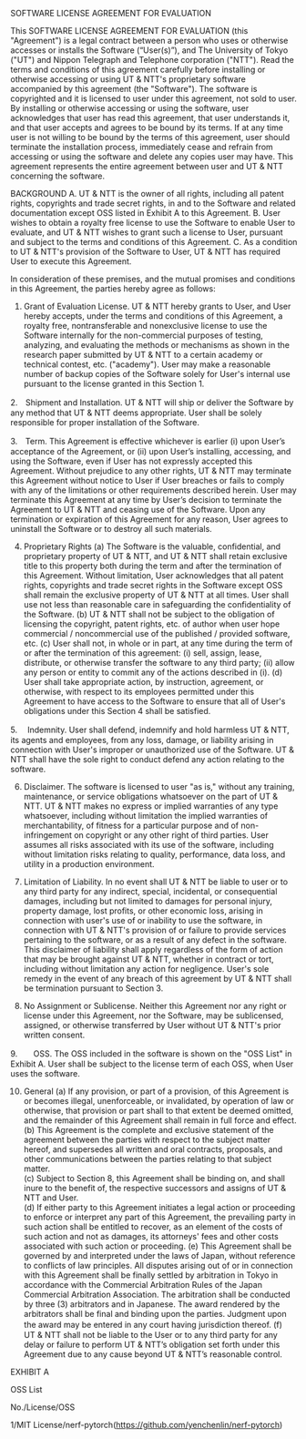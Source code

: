 SOFTWARE LICENSE AGREEMENT FOR EVALUATION

This SOFTWARE LICENSE AGREEMENT FOR EVALUATION (this "Agreement") is a legal contract between a person who uses or otherwise accesses or installs the Software (“User(s)”), and The University of Tokyo ("UT") and Nippon Telegraph and Telephone corporation ("NTT"). 
Read the terms and conditions of this agreement carefully before installing or otherwise accessing or using UT & NTT's proprietary software accompanied by this agreement (the "Software"). The software is copyrighted and it is licensed to user under this agreement, not sold to user. By installing or otherwise accessing or using the software, user acknowledges that user has read this agreement, that user understands it, and that user accepts and agrees to be bound by its terms. If at any time user is not willing to be bound by the terms of this agreement, user should terminate the installation process, immediately cease and refrain from accessing or using the software and delete any copies user may have. This agreement represents the entire agreement between user and UT & NTT concerning the software.



BACKGROUND
A.	UT & NTT is the owner of all rights, including all patent rights, copyrights and trade secret rights, in and to the Software and related documentation except OSS  listed in Exhibit A  to this Agreement.
B.	User wishes to obtain a royalty free license to use the Software to enable User to evaluate, and UT & NTT wishes to grant such a license to User, pursuant and subject to the terms and conditions of this Agreement.
C.	As a condition to UT & NTT's provision of the Software to User, UT & NTT has required User to execute this Agreement.

In consideration of these premises, and the mutual promises and conditions in this Agreement, the parties hereby agree as follows:
1.	Grant of Evaluation License.  	UT & NTT hereby grants to User, and User hereby accepts, under the terms and conditions of this Agreement, a royalty free, nontransferable and nonexclusive license to use the Software internally for the non-commercial purposes of testing, analyzing, and evaluating the methods or mechanisms as shown in the research paper submitted by UT & NTT to a certain academy or technical contest, etc. ("academy"). User may make a reasonable number of backup copies of the Software solely for User's internal use pursuant to the license granted in this Section 1.

2.　Shipment and Installation.  UT & NTT will ship or deliver the Software by any method that UT & NTT deems appropriate. User shall be solely responsible for proper installation of the Software.

3.　Term.  This Agreement is effective whichever is earlier (i) upon User’s acceptance of the Agreement, or (ii) upon User’s installing, accessing, and using the Software, even if User has not expressly accepted this Agreement. Without prejudice to any other rights, UT & NTT may terminate this Agreement without notice to User if User breaches or fails to comply with any of the limitations or other requirements described herein. User may terminate this Agreement at any time by User’s decision to terminate the Agreement to UT & NTT and ceasing use of the Software. Upon any termination or expiration of this Agreement for any reason, User agrees to uninstall the Software or to destroy all such materials.

4.	Proprietary Rights
(a)	The Software is the valuable, confidential, and proprietary property of UT & NTT, and UT & NTT shall retain exclusive title to this property both during the term and after the termination of this Agreement.  Without limitation, User acknowledges that all patent rights, copyrights and trade secret rights in the Software except OSS  shall remain the exclusive property of UT & NTT at all times. User shall use not less than reasonable care in safeguarding the confidentiality of the Software. 
(b)		UT & NTT shall not be subject to the obligation of licensing the copyright, patent rights, etc. of author when user hope commercial / noncommercial use of the published / provided software, etc.
(c)	User shall not, in whole or in part, at any time during the term of or after the termination of this agreement: (i) sell, assign, lease, distribute, or otherwise transfer the software to any third party; (ii) allow any person or entity to commit any of the actions described in (i).
(d)	User shall take appropriate action, by instruction, agreement, or otherwise, with respect to its employees permitted under this Agreement to have access to the Software to ensure that all of User's obligations under this Section 4 shall be satisfied.  

5.　	Indemnity.  User shall defend, indemnify and hold harmless UT & NTT, its agents and employees, from any loss, damage, or liability arising in connection with User's improper or unauthorized use of the Software. UT & NTT shall have the sole right to conduct defend any action relating to the software.

6.	Disclaimer.  The software is licensed to user "as is," without any training, maintenance, or service obligations whatsoever on the part of UT & NTT. UT & NTT makes no express or implied warranties of any type whatsoever, including without limitation the implied warranties of merchantability, of fitness for a particular purpose and of non-infringement on copyright or any other right of third parties. User assumes all risks associated with its use of the software, including without limitation risks relating to quality, performance, data loss, and utility in a production environment. 

7.	Limitation of Liability.  In no event shall UT & NTT be liable to user or to any third party for any indirect, special, incidental, or consequential damages, including but not limited to damages for personal injury, property damage, lost profits, or other economic loss, arising in connection with user's use of or inability to use the software, in connection with UT & NTT's provision of or failure to provide services pertaining to the software, or as a result of any defect in the software. This disclaimer of liability shall apply regardless of the form of action that may be brought against UT & NTT, whether in contract or tort, including without limitation any action for negligence. User's sole remedy in the event of any breach of this agreement by UT & NTT shall be termination pursuant to Section 3.

8.	No Assignment or Sublicense.  Neither this Agreement nor any right or license under this Agreement, nor the Software, may be sublicensed, assigned, or otherwise transferred by User without UT & NTT's prior written consent.

9.　　OSS.  The OSS included in the software is shown on the "OSS List" in Exhibit A. User shall be subject to the license term of each OSS, when User uses the software. 

10.	General
(a)	If any provision, or part of a provision, of this Agreement is or becomes illegal, unenforceable, or invalidated, by operation of law or otherwise, that provision or part shall to that extent be deemed omitted, and the remainder of this Agreement shall remain in full force and effect.
(b)	This Agreement is the complete and exclusive statement of the agreement between the parties with respect to the subject matter hereof, and supersedes all written and oral contracts, proposals, and other communications between the parties relating to that subject matter.  
(c)	Subject to Section 8, this Agreement shall be binding on, and shall inure to the benefit of, the respective successors and assigns of UT & NTT and User.  
(d)	If either party to this Agreement initiates a legal action or proceeding to enforce or interpret any part of this Agreement, the prevailing party in such action shall be entitled to recover, as an element of the costs of such action and not as damages, its attorneys' fees and other costs associated with such action or proceeding.
(e)	This Agreement shall be governed by and interpreted under the laws of Japan, without reference to conflicts of law principles. All disputes arising out of or in connection with this Agreement shall be finally settled by arbitration in Tokyo in accordance with the Commercial Arbitration Rules of the Japan Commercial Arbitration Association.  The arbitration shall be conducted by three (3) arbitrators and in Japanese. The award rendered by the arbitrators shall be final and binding upon the parties. Judgment upon the award may be entered in any court having jurisdiction thereof.
(f)　　	UT & NTT shall not be liable to the User or to any third party for any delay or failure to perform UT & NTT’s obligation set forth under this Agreement due to any cause beyond UT & NTT’s reasonable control.

EXHIBIT A

OSS List

No./License/OSS

1/MIT License/nerf-pytorch(https://github.com/yenchenlin/nerf-pytorch)

